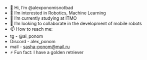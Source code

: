 - 👋 Hi, I’m @alexponomisnotbad
- 👀 I’m interested in Robotics, Machine Learning
- 🌱 I’m currently studying at ITMO
- 💞️ I’m looking to collaborate in the development of mobile robots
- 📫 How to reach me:
- tg - @al_ponom
- Discord - alex_ponom
- mail - sasha-ponom@mail.ru
- ⚡ Fun fact: I have a golden retriever 

<!---
alexponomisnotbad/alexponomisnotbad is a ✨ special ✨ repository because its `README.md` (this file) appears on your GitHub profile.
You can click the Preview link to take a look at your changes.
--->
